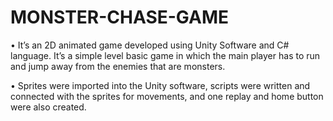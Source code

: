 # MONSTER-CHASE-GAME
•	It’s an 2D animated game developed using Unity Software and C# language. It’s a simple level basic game in which the main player has to run and jump away from the enemies that are monsters. 

•	Sprites were imported into the Unity software, scripts were written and connected with the sprites for movements, and one replay and home button were also created. 

